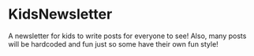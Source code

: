 # KidsNewsletter
A newsletter for kids to write posts for everyone to see! Also, many posts will be hardcoded and fun just so some have their own fun style!
